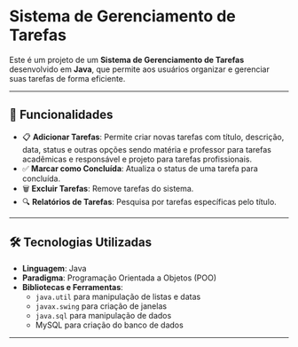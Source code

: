 # Sistema de Gerenciamento de Tarefas

Este é um projeto de um **Sistema de Gerenciamento de Tarefas** desenvolvido em **Java**, que permite aos usuários organizar e gerenciar suas tarefas de forma eficiente.

---

## 🎯 Funcionalidades

- 📋 **Adicionar Tarefas**: Permite criar novas tarefas com título, descrição, data, status e outras opções sendo matéria e professor para tarefas acadêmicas e responsável e projeto para tarefas profissionais.
- ✅ **Marcar como Concluída**: Atualiza o status de uma tarefa para concluída.
- 🗑️ **Excluir Tarefas**: Remove tarefas do sistema.
- 🔍 **Relatórios de Tarefas**: Pesquisa por tarefas específicas pelo título.


---

## 🛠️ Tecnologias Utilizadas

- **Linguagem**: Java
- **Paradigma**: Programação Orientada a Objetos (POO)
- **Bibliotecas e Ferramentas**:
  - `java.util` para manipulação de listas e datas
  - `javax.swing` para criação de janelas
  - `java.sql` para manipulação de dados
  - MySQL para criação do banco de dados

---
